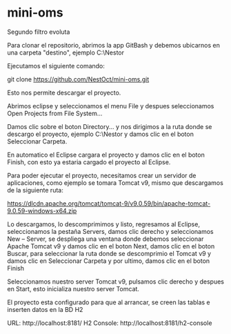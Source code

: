 # mini-oms
Segundo filtro evoluta

Para clonar el repositorio, abrimos la app GitBash y debemos ubicarnos en una carpeta "destino", ejemplo C:\Nestor

Ejecutamos el siguiente comando:

git clone https://github.com/NestOct/mini-oms.git

Esto nos permite descargar el proyecto.

Abrimos eclipse y seleccionamos el menu File y despues seleccionamos Open Projects from File System...

Damos clic sobre el boton Directory... y nos dirigimos a la ruta donde se descargo el proyecto, ejemplo C:\Nestor y damos clic en el boton Seleccionar Carpeta.

En automatico el Eclipse cargara el proyecto y damos clic en el boton Finish, con esto ya estaria cargado el proyecto al Eclipse.

Para poder ejecutar el proyecto, necesitamos crear un servidor de aplicaciones, como ejemplo se tomara Tomcat v9, mismo que descargamos de la siguiente ruta:

https://dlcdn.apache.org/tomcat/tomcat-9/v9.0.59/bin/apache-tomcat-9.0.59-windows-x64.zip

Lo descargamos, lo descomprimimos y listo, regresamos al Eclipse, seleccionamos la pestaña Servers, damos clic derecho y seleccionamos New – Server, se despliega una ventana donde debemos seleccionar Apache Tomcat v9 y damos clic en el boton Next, damos clic en el boton Buscar, para seleccionar la ruta donde se descomprimio el Tomcat v9 y damos clic en Seleccionar Carpeta y por ultimo, damos clic en el boton Finish 

Seleccionamos nuestro server Tomcat v9, pulsamos clic derecho y despues en Start, esto inicializa nuestro server Tomcat.

El proyecto esta configurado para que al arrancar, se creen las tablas e inserten datos en la BD H2

URL: http://localhost:8181/
H2 Console: http://localhost:8181/h2-console
